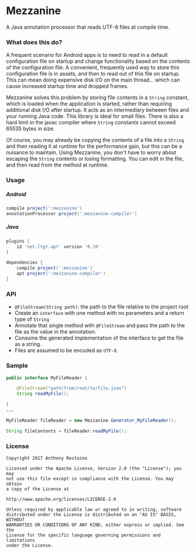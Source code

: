 # Mezzanine
A Java annotation processor that reads UTF-8 files at compile time.

### What does this do?
A frequent scenario for Android apps is to need to read in a default configuration file on startup and change functionality based on the contents of the configuration file. A convenient, frequently used way to store this configuration file is in assets, and then to read out of this file on startup. This can mean doing expensive disk I/O on the main thread... which can cause increased startup time and dropped frames.

Mezzanine solves this problem by storing file contents in a `String` constant, which is loaded when the application is started, rather than requiring additional disk I/O after startup. It acts as an intermediary between files and your running Java code. This library is ideal for small files. There is also a hard limit in the javac compiler where `String` constants cannot exceed 65535 bytes in size.

Of course, you may already be copying the contents of a file into a `String` and then reading it at runtime for the performance gain, but this can be a nuisance to maintain. Using Mezzanine, you don't have to worry about escaping the `String` contents or losing formatting. You can edit in the file, and then read from the method at runtime.

### Usage

##### Android
```groovy
compile project(':mezzanine')
annotationProcessor project(':mezzanine-compiler')
```

##### Java
```groovy
plugins {
    id 'net.ltgt.apt' version '0.10'
}

dependencies {
    compile project(':mezzanine')
    apt project(':mezzanine-compiler')
}
```

### API
- `@FileStream(String path)`: the path to the file relative to the project root
- Create an `interface` with one method with no parameters and a return type of `String`
- Annotate that single method with `@FileStream` and pass the path to the file as the value in the annotation.
- Consume the generated implementation of the interface to get the file as a string.
- Files are assumed to be encoded as `UTF-8`.

### Sample
```Java
public interface MyFileReader {

    @FileStream("path/from/root/to/file.json")
    String readMyFile();

}
...

MyFileReader fileReader = new Mezzanine.Generator_MyFileReader();

String fileContents = fileReader.readMyFile();
```

### License
````
Copyright 2017 Anthony Restaino

Licensed under the Apache License, Version 2.0 (the "License"); you may 
not use this file except in compliance with the License. You may obtain 
a copy of the License at

http://www.apache.org/licenses/LICENSE-2.0

Unless required by applicable law or agreed to in writing, software 
distributed under the License is distributed on an "AS IS" BASIS, WITHOUT 
WARRANTIES OR CONDITIONS OF ANY KIND, either express or implied. See the 
License for the specific language governing permissions and limitations 
under the License.
````
